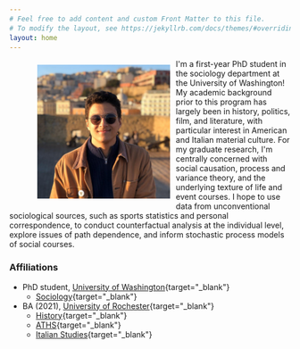 ```yaml
---
# Feel free to add content and custom Front Matter to this file.
# To modify the layout, see https://jekyllrb.com/docs/themes/#overriding-theme-defaults
layout: home
---
```

<figure>
  <img src="assets/picwithbutton.jpg" style="padding: 10px; float: left; width:240;height:240px;"/>
 </figure>
I'm a first-year PhD student in the sociology department at the University of Washington! My academic background prior to this program has largely been in history, politics, film, and literature, with particular interest in American and Italian material culture. For my graduate research, I'm centrally concerned with social causation, process and variance theory, and the underlying texture of life and event courses. I hope to use data from unconventional sociological sources, such as sports statistics and personal correspondence, to conduct counterfactual analysis at the individual level, explore issues of path dependence, and inform stochastic process models of social courses.
<br>

### Affiliations
+ PhD student, [University of Washington](http://www.uw.edu){target="_blank"}
  + [Sociology](https://soc.washington.edu/){target="_blank"}
+ BA (2021), [University of Rochester](https://www.rochester.edu/){target="_blank"}
  + [History](https://www.sas.rochester.edu/his/){target="_blank"}
  + [ATHS](https://www.rochester.edu/college/aths/){target="_blank"}
  + [Italian Studies](https://www.sas.rochester.edu/mlc/undergraduate/italian.html){target="_blank"}
  
